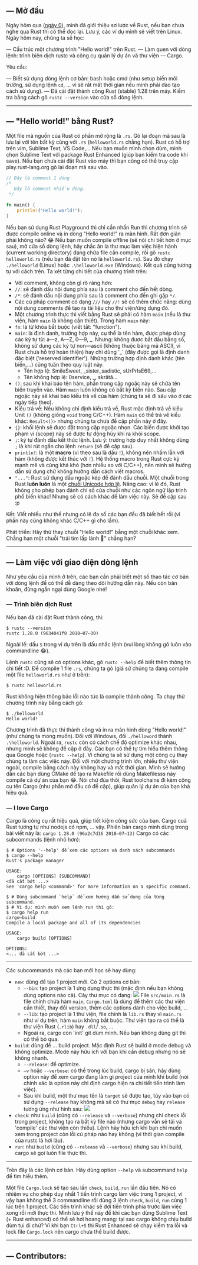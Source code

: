 ## — Mở đầu
Ngày hôm qua ([ngày 0](https://daynhauhoc.com/t/cung—hoc—rust—ngay—thu—0—hoc—hanh—gi—gio—nay/71992)), mình đã giới thiệu sơ lược về Rust, nếu bạn chưa nghe qua Rust thì có thể đọc lại. Lưu ý, các ví dụ mình sẽ viết trên Linux.
Ngày hôm nay, chúng ta sẽ học:

 — Cấu trúc một chương trình "Hello world!" trên Rust.
 — Làm quen với dòng lệnh: trình biên dịch rustc và công cụ quản lý dự án và thư viện — Cargo.

Yêu cầu:

 — Biết sử dụng dòng lệnh cơ bản: bash hoặc cmd (như setup biến môi trường, sử dụng lệnh `cd`, ... vì sẽ rất mất thời gian nếu mình phải đào tạo cách sử dụng).
 — Đã cài đặt thành công Rust (stable) 1.28 trên máy. Kiểm tra bằng cách gõ `rustc --version` vào cửa sổ dòng lệnh.

---
## — "Hello world!" bằng Rust?
Một file mã nguồn của Rust có phần mở rộng là `.rs`. Gõ lại đoạn mã sau là lưu lại với tên bất kỳ cùng với `.rs` (`helloworld.rs` chẳng hạn). Rust có hỗ trợ trên vim, Sublime Text, VS Code,... Nếu bạn muốn mình chọn dùm, mình chọn Sublime Text với package Rust Enhanced (giúp bạn kiểm tra code khi save).
Nếu bạn chưa cài đặt Rust vào máy thì bạn cũng có thể truy cập play.rust-lang.org gõ lại đoạn mã sau vào.

```rust
// Đây là comment 1 dòng
/*
   Đây là comment nhiều dòng.
 */

fn main() {
    println!("Hello world!");
}
```

Nếu bạn sử dụng Rust Playground thì chỉ cần nhấn Run thì chương trình sẽ được compile online và in dòng "Hello world!" ra màn hình. Rất đơn giản phải không nào? :joy:
Nếu bạn muốn compile offline (sẽ nói chi tiết hơn ở mục sau), mở cửa sổ dòng lệnh, hãy chắc ăn là thư mục làm việc hiện hành (current working directory) đang chứa file cần compile, rồi gõ `rustc helloworld.rs` (nếu bạn đã đặt tên nó là `helloworld.rs`). Sau đó chạy `./helloworld` (Linux) hoặc `.\helloworld.exe` (Windows). Kết quả cũng tương tự với cách trên.
Ta xét từng chi tiết của chương trình trên:

- Với comment, không còn gì rõ ràng hơn:
 - `//`: sẽ đánh dấu nội dung phía sau là comment cho đến hết dòng.
 - `/*`: sẽ đánh dấu nội dung phía sau là comment cho đến ghi gặp `*/`.
 - Các cú pháp comment có dạng `///` hay `//!` sẽ có thêm chức năng: dùng nội dung comments để tạo ra tài liệu cho thư viện/ứng dụng đó.
- Một chương trình thực thi viết bằng Rust sẽ phải có hàm `main` (nếu là thư viện, hàm `main` là không cần thiết). Trong hàm `main` này:
 - `fn`: là từ khóa bắt buộc (viết tắt: "function"). 
 - `main`:  là định danh, trường hợp này, cụ thể là tên hàm, được phép dùng các ký tự từ: a—z, A—Z, 0—9, \_. Nhưng: không được bắt đầu bằng số, không sử dụng các ký tự non—ascii (không thuộc bảng mã ASCII, vì Rust chưa hỗ trợ hoàn thiện) hay chỉ dùng '\_' (đây được gọi là định danh đặc biệt ('reserved identifier'). Những trường hợp định danh khác (tên biến,...) cũng tuân theo quy luật này.
    - Tên hợp lệ: SmileSweet, \_sister\_sadistic, sUrPrIsE69,...
    - Tên không hợp lệ: 0service, \_, skrâtâ...
 - `()`: sau khi khai báo tên hàm, phần trong cặp ngoặc này sẽ chứa tên biến truyền vào. Hàm `main` luôn không có bất kỳ biến nào. Sau cặp ngoặc này sẽ khai báo kiểu trả về của hàm (chúng ta sẽ đi sâu vào ở các ngày tiếp theo).
 - Kiểu trả về: Nếu không chỉ định kiểu trả về, Rust mặc định trả về kiểu Unit `()` (không giống `void` trong C/C++). Hàm `main` có thể trả về kiểu khác: `Result<()>` nhưng chúng ta chưa đề cập phần này ở đây.
 - `{}`: khối lệnh sẽ được đặt trong cặp ngoặc nhọn. Các biến được khởi tạo phạm vi (scope) này sẽ được <bold>tự động</bold> hủy khi ra khỏi scope.
 - `;`: ký tự đánh dấu kết thúc lệnh. Lưu ý: trường hợp duy nhất không dùng `;` là khi rút ngắn cho lệnh `return` (sẽ đề cập sau).
 - `println!`: là một **macro** (vì theo sau là dấu `!`), không nên nhầm lẫn với hàm (không được kết thúc với `!`). Hệ thống macro trong Rust cực kỳ mạnh mẽ và cũng khá khó (hơn nhiều so với C/C++), nên mình sẽ hướng dẫn sử dụng chứ không hướng dẫn cách viết macros.
 - `"..."`: Rust sử dụng dấu ngoặc kép để đánh dấu chuỗi. Một chuỗi trong Rust **luôn luôn** là một [chuỗi Unicode hợp lệ](https://vi.wikipedia.org/wiki/Unicode). Nâng cao: vì lẽ đó, Rust không cho phép bạn đánh chỉ số của chuỗi như các ngôn ngữ lập trình phổ biến khác! Nhưng sẽ có cách khác để làm việc này. Sẽ đề cập sau :p 

Kết: Viết nhiều như thế nhưng có lẽ đa số các bạn đều đã biết hết rồi (vì phần này cũng không khác C/C++ gì cho lắm).

Phát triển: Hãy thử thay chuỗi "Hello world!" bằng một chuỗi khác xem. Chẳng hạn một chuỗi "trái tim lấp lánh 💖" chẳng hạn?

---
## — Làm việc với giao diện dòng lệnh

Như yêu cầu của mình ở trên, các bạn cần phải biết một số thao tác cơ bản với dòng lệnh để có thể dễ dàng theo dõi hướng dẫn này. Nếu còn băn khoăn, đừng ngần ngại dùng Google nhé!

### — Trình biên dịch Rust

Nếu bạn đã cài đặt Rust thành công, thì:

```text
$ rustc --version
rustc 1.28.0 (9634041f0 2018—07—30)
```

Ngoài lề: dấu `$` trong ví dụ trên là dấu nhắc lệnh (vui lòng không gõ luôn vào commandline :joy:).

Lệnh `rustc` cũng sẽ có options khác, gõ `rustc --help` để biết thêm thông tin chi tiết :D. Để compile 1 file `.rs`, chúng ta gõ (giả sử chúng ta đang compile một file `helloworld.rs` như ở trên):

```text
$ rustc helloworld.rs
```
Rust không hiện thông báo lỗi nào tức là compile thành công. Ta chạy thử chương trình này bằng cách gõ:
```text
$ ./helloworld
Hello world!
```

Chương trình đã thực thi thành công và in ra màn hình dòng "Hello world!" (như chúng ta mong muốn). Đối với Windows, đổi `./helloword` thành `.\helloworld`.
Ngoài ra, `rustc` còn có cách chế độ optimize khác nhau, nhưng mình sẽ không đề cập ở đây. Các bạn có thể tự tìm hiểu thêm thông qua Google hoặc (`rustc --help`). Vì chúng ta sẽ sử dụng một công cụ thay chúng ta làm các việc này.
Đối với một chương trình lớn, nhiều thư viện ngoài, compile bằng cách này không hay và mất thời gian. Mình sẽ hướng dẫn các bạn dùng CMake để tạo ra Makefile rồi dùng Makefilesss này compile cả dự án của bạn :joy:. Nói chứ đùa thôi, Rust toolchains đi kèm công cụ tên Cargo (như phần mở đầu có đề cập), giúp quản lý dự án của bạn khá hiệu quả.

### — I love Cargo

Cargo là công cụ rất hiệu quả, giúp tiết kiệm công sức của bạn. Cargo cuả Rust tương tự như nodejs có npm, ... vậy.
Phiên bản cargo mình dùng trong bài viết này là: `cargo 1.28.0 (96a2c7d16 2018—07—13)`
Cargo có các subcommands (lệnh nhỏ hơn):

```text
$ # Options '--help' để xem các options và danh sách subcommands
$ cargo --help
Rust's package manager

USAGE:
    cargo [OPTIONS] [SUBCOMMAND]
<đã cắt bớt ...>
See 'cargo help <command>' for more information on a specific command.

$ # Dùng subcommand `help` để xem hướng dẫn sử dụng của từng subcommand.
$ # Ví dụ: mình muốn xem lệnh run thì gõ:
$ cargo help run
cargo—build 
Compile a local package and all of its dependencies

USAGE:
    cargo build [OPTIONS]

OPTIONS:
<... đã cắt bớt ...>
```

---

Các subcommands mà các bạn mới học sẽ hay dùng:

- `new`: dùng để tạo 1 project mới. Có 2 options cơ bản:
  - `--bin`: tạo project là 1 ứng dụng thực thi (mặc định nếu bạn không dùng options nào cả). Cây thư mục có dạng: ![](hello-cargo/d1.cargo.new.bin+tree.png) File `src/main.rs` là file chính chứa hàm `main`, `Cargo.toml` là dùng để thêm các thư viện cần thiết, thay đổi version, thêm các options dành cho việc build, ...
  - `--lib`: tạo project là 1 thư viện, file chính là `lib.rs` thay vì `main.rs` như ví dụ trên, hàm `main` không bắt buộc. Thư viện tạo ra có thể là thư viện Rust (`.rlib`) hay `.dll`/`.so`, ...
  - Ngoài ra, cargo còn 'init' git dùm mình. Nếu bạn không dùng git thì có thể bỏ qua.
- `build`: dùng để ... build project. Mặc định Rust sẽ build ở mode debug và không optimize. Mode này hữu ích với bạn khi cần debug nhưng nó sẽ không nhanh.
  - `--release`: để optimize.
  - `—v` hoặc `--verbose`: có thể trong lúc build, cargo bị sản, hãy dùng option này để xem cargo đang làm gì project của mình khi build (nói chính xác là option này chỉ định cargo hiện ra chi tiết tiến trình làm việc).
  - Sau khi build, một thư mục tên là `target` sẽ được tạo, tùy vào bạn có sử dụng `--release` hay không mà sẽ có thư mục `debug` hay `release` tương ứng như hình sau: ![](hello-cargo/d1.cargo.run+tree.png)
- `check`: như `build` (cũng có `--release` và `--verbose`) nhưng chỉ check lỗi trong project, không tạo ra bất kỳ file nào (nhưng cargo vẫn sẽ tải và 'compile' các thư viện còn thiếu). Lệnh hày hữu ích khi bạn chỉ muốn xem trong project còn lỗi cú pháp nào hay không (vì thời gian compile của rustc là hơi lâu).
- `run`: như `build` (cũng có `--release` và `--verbose`) nhưng sau khi build, cargo sẽ gọi luôn file thực thi.

---

Trên đây là các lệnh cơ bản. Hãy dùng option `--help` và subcommand `help` để tìm hiểu thêm.

Một file `Cargo.lock` sẽ tạo sau lần `check`, `build`, `run` lần đầu tiên. Nó có nhiệm vụ cho phép duy nhất 1 tiến trình cargo làm việc trong 1 project, vì vậy bạn không thể 3 commandline rồi dùng 3 lệnh `check`, `build`, `run` cùng 1 lúc trên 1 project. Các tiến trình khác sẽ đợi tiến trình phía trước làm việc xong rồi mới thực thi.
Mình lưu ý thế này để khi các bạn dùng Sublime Text (+ Rust enhanced) có thể sẽ hơi hoang mang: tại sao cargo không chịu build dùm tui đi chứ? Vì khi bạn `Ctrl+S` thì Rust Enhanced sẽ chạy kiểm tra lỗi và lock file `Cargo.lock` nên cargo chưa thể build được.

---
## — Contributors:
